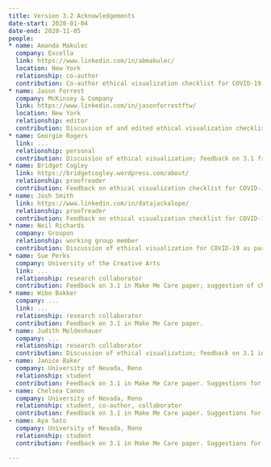 ```yaml
---
title: Version 3.2 Acknowledgements
date-start: 2020-01-04
date-end: 2020-11-05
people:
* name: Amanda Makulec
  company: Excella
  link: https://www.linkedin.com/in/abmakulec/
  location: New York
  relationship: co-author
  contribution: Co-author ethical visualization checklist for COVID-19, as part of Data Visualization Society COVID-19 Working Group.
* name: Jason Forrest
  company: McKinsey & Company
  link: https://www.linkedin.com/in/jasonforrestftw/
  location: New York
  relationship: editor
  contribution: Discussion of and edited ethical visualization checklist for COVID-19, as part of Data Visualization Society COVID-19 Working Group.
* name: Georgie Rogers
  link: ...
  relationship: personal
  contribution: Discussion of ethical visualization; feedback on 3.1 from Make Me Care paper and poster.
* name: Bridget Cogley
  link: https://bridgetcogley.wordpress.com/about/
  relationship: proofreader
  contribution: Feedback on ethical visualization checklist for COVID-19.
* name: Josh Smith
  link: https://www.linkedin.com/in/datajackalope/
  relationship: proofreader
  contribution: Feedback on ethical visualization checklist for COVID-19.
* name: Neil Richards
  company: Groupon
  relationship: working group member
  contribution: Discussion of ethical visualization for COVID-19 as part of Data Visualization Society COVID-19 Working Group.
* name: Sue Perks
  company: University of the Creative Arts
  link: ...
  relationship: research collaborator
  contribution: Feedback on 3.1 in Make Me Care paper; suggestion of checklist format.
* name: Wibo Bakker
  company: ...
  link: ...
  relationship: research collaborator
  contribution: Feedback on 3.1 in Make Me Care paper.
* name: Judith Moldenhauer
  company: ...
  relationship: research collaborator
  contribution: Discussion of ethical visualization; feedback on 3.1 in Make Me Care paper.
- name: Janice Baker
  company: University of Nevada, Reno
  relationship: student
  contribution: Feedback on 3.1 in Make Me Care paper. Suggestions for application to harm reduction context.
- name: Chelsea Canon
  company: University of Nevada, Reno
  relationship: student, co-author, collaborator
  contribution: Feedback on 3.1 in Make Me Care paper. Suggestions for application to harm reduction context.
- name: Aya Sato
  company: University of Nevada, Reno
  relationship: student
  contribution: Feedback on 3.1 in Make Me Care paper. Suggestions for application to harm reduction context.

---
```

